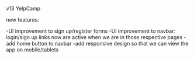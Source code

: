 
v13 YelpCamp

new features: 

-UI improvement to sign up/register forms
-UI improvement to navbar: login/sign up links now are active when we are in those respective pages
-add home button to navbar
-add responsive design so that we can view the app on mobile/tablets